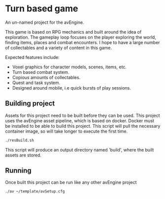 # Turn based game
An un-named project for the avEngine.

This game is based on RPG mechanics and built around the idea of exploration.
The gameplay loop focuses on the player exploring the world, finding items, places and combat encounters.
I hope to have a large number of collectables and a variety of content in this game.

Expected features include:
 * Voxel graphics for character models, scenes, items, etc.
 * Turn based combat system.
 * Copious amounts of collectables.
 * Quest and task system.
 * Designed around mobile, i.e quick bursts of play sessions.

## Building project
Assets for this project need to be built before they can be used.
This project uses the avEngine asset pipeline, which is based on docker.
Docker must be installed to be able to build this project.
This script will pull the necessary container image, so will take longer to execute the first time.

```bash
./resBuild.sh
```

This script will produce an output directory named 'build', where the built assets are stored.

## Running
Once built this project can be run like any other avEngine project
```bash
./av ~/template/avSetup.cfg
```